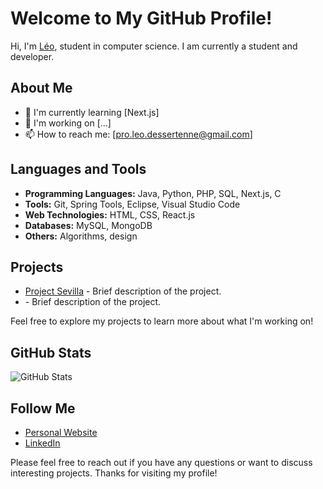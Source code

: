 # Welcome to My GitHub Profile!

Hi, I'm [Léo](https://leodessertenne.github.io/Portfolio/), student in computer science. I am currently a student and developer.

## About Me

- 🌱 I'm currently learning [Next.js]
- 💼 I'm working on [...]
- 📫 How to reach me: [pro.leo.dessertenne@gmail.com]

## Languages and Tools

- **Programming Languages:** Java, Python, PHP, SQL, Next.js, C
- **Tools:** Git, Spring Tools, Eclipse, Visual Studio Code
- **Web Technologies:** HTML, CSS, React.js
- **Databases:** MySQL, MongoDB
- **Others:** Algorithms, design

## Projects

- [Project Sevilla](link_to_project) - Brief description of the project.
- [](link_to_project) - Brief description of the project.

Feel free to explore my projects to learn more about what I'm working on!

## GitHub Stats

![GitHub Stats](https://github-readme-stats.vercel.app/api?username=LeoDessertenne&show_icons=true&count_private=true&hide=prs&theme=radical)

## Follow Me

- [Personal Website](https://leodessertenne.github.io/Portfolio/)
- [LinkedIn](https://www.linkedin.com/in/leo-dessertenne-3a571425b/)

Please feel free to reach out if you have any questions or want to discuss interesting projects. Thanks for visiting my profile!
